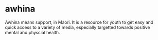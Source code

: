 # awhina

Awhina means support, in Maori. It is a resource for youth to get easy and quick access to a variety of media, especially targetted towards positive mental and physcial health.
